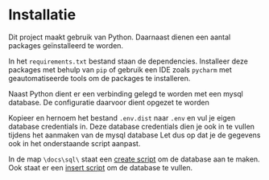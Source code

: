 # Installatie

Dit project maakt gebruik van Python. Daarnaast dienen een aantal packages geïnstalleerd te worden.

In het `requirements.txt` bestand staan de dependencies. Installeer deze packages met behulp van `pip` of gebruik een IDE zoals `pycharm` met geautomatiseerde tools om de packages te installeren.

Naast Python dient er een verbinding gelegd te worden met een mysql database.
De configuratie daarvoor dient opgezet te worden

Kopieer en hernoem het bestand `.env.dist` naar `.env` en vul je eigen database credentials in.
Deze database credentials dien je ook in te vullen tijdens het aanmaken van de mysql database
Let dus op dat je de gegevens ook in het onderstaande script aanpast.

In de map `\docs\sql\` staat een [create script](/docs/sql/create.sql) om de database aan te maken. 
Ook staat er een [insert script](/docs/sql/insert.sql) om de database te vullen.